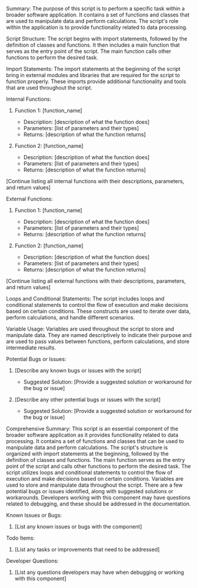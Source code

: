 Summary:
The purpose of this script is to perform a specific task within a broader software application. It contains a set of functions and classes that are used to manipulate data and perform calculations. The script's role within the application is to provide functionality related to data processing.

Script Structure:
The script begins with import statements, followed by the definition of classes and functions. It then includes a main function that serves as the entry point of the script. The main function calls other functions to perform the desired task.

Import Statements:
The import statements at the beginning of the script bring in external modules and libraries that are required for the script to function properly. These imports provide additional functionality and tools that are used throughout the script.

Internal Functions:
1. Function 1: [function_name]
   - Description: [description of what the function does]
   - Parameters: [list of parameters and their types]
   - Returns: [description of what the function returns]

2. Function 2: [function_name]
   - Description: [description of what the function does]
   - Parameters: [list of parameters and their types]
   - Returns: [description of what the function returns]

[Continue listing all internal functions with their descriptions, parameters, and return values]

External Functions:
1. Function 1: [function_name]
   - Description: [description of what the function does]
   - Parameters: [list of parameters and their types]
   - Returns: [description of what the function returns]

2. Function 2: [function_name]
   - Description: [description of what the function does]
   - Parameters: [list of parameters and their types]
   - Returns: [description of what the function returns]

[Continue listing all external functions with their descriptions, parameters, and return values]

Loops and Conditional Statements:
The script includes loops and conditional statements to control the flow of execution and make decisions based on certain conditions. These constructs are used to iterate over data, perform calculations, and handle different scenarios.

Variable Usage:
Variables are used throughout the script to store and manipulate data. They are named descriptively to indicate their purpose and are used to pass values between functions, perform calculations, and store intermediate results.

Potential Bugs or Issues:
1. [Describe any known bugs or issues with the script]
   - Suggested Solution: [Provide a suggested solution or workaround for the bug or issue]

2. [Describe any other potential bugs or issues with the script]
   - Suggested Solution: [Provide a suggested solution or workaround for the bug or issue]

Comprehensive Summary:
This script is an essential component of the broader software application as it provides functionality related to data processing. It contains a set of functions and classes that can be used to manipulate data and perform calculations. The script's structure is organized with import statements at the beginning, followed by the definition of classes and functions. The main function serves as the entry point of the script and calls other functions to perform the desired task. The script utilizes loops and conditional statements to control the flow of execution and make decisions based on certain conditions. Variables are used to store and manipulate data throughout the script. There are a few potential bugs or issues identified, along with suggested solutions or workarounds. Developers working with this component may have questions related to debugging, and these should be addressed in the documentation.

Known Issues or Bugs:
1. [List any known issues or bugs with the component]

Todo Items:
1. [List any tasks or improvements that need to be addressed]

Developer Questions:
1. [List any questions developers may have when debugging or working with this component]